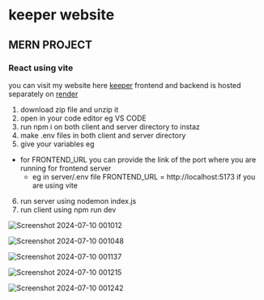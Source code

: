 # keeper website
## MERN PROJECT
### React using vite

you can visit my website here [keeper](https://keeperweb.onrender.com)
frontend and backend is hosted separately on [render](https://render.com)

1. download zip file and unzip it
2. open in your code editor eg VS CODE
3. run npm i on both client and server directory to instaz
4. make .env files in both client and server directory
5. give your variables eg
 * for FRONTEND_URL you can provide the link of the port where you are running for frontend server
   * eg in server/.env file  FRONTEND_URL = http://localhost:5173 if you are using vite
6. run server using nodemon index.js
7. run client using npm run dev


![Screenshot 2024-07-10 001012](https://github.com/bashirafarhin/keeper/assets/97461439/3ce3ec1f-b41f-4989-9b37-0685a6997433)

![Screenshot 2024-07-10 001048](https://github.com/bashirafarhin/keeper/assets/97461439/2cf2eb69-5e80-4901-8b30-581e46b4cc9a)

![Screenshot 2024-07-10 001137](https://github.com/bashirafarhin/keeper/assets/97461439/85af3e37-3648-4501-ac97-0f92494d897e)

![Screenshot 2024-07-10 001215](https://github.com/bashirafarhin/keeper/assets/97461439/58935e81-af3a-45c9-a96e-bf44ba8e6245)

![Screenshot 2024-07-10 001242](https://github.com/bashirafarhin/keeper/assets/97461439/98cb5e56-56c4-435b-8a4e-a0199f699a4d)
